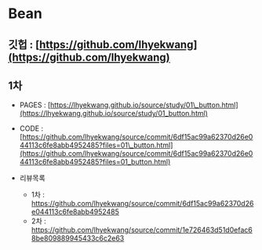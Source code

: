 # Bean

## 깃헙 : [https://github.com/lhyekwang](https://github.com/lhyekwang)

## 1차

- PAGES : [https://lhyekwang.github.io/source/study/01\_button.html](https://lhyekwang.github.io/source/study/01_button.html)

- CODE :  [https://github.com/lhyekwang/source/commit/6df15ac99a62370d26e044113c6fe8abb4952485?files=01\_button.html](https://github.com/lhyekwang/source/commit/6df15ac99a62370d26e044113c6fe8abb4952485?files=01_button.html)

- 리뷰목록
  - 1차 : https://github.com/lhyekwang/source/commit/6df15ac99a62370d26e044113c6fe8abb4952485
  -  2차 : https://github.com/lhyekwang/source/commit/1e726463d51d0efac68be809889945433c6c2e63
  



